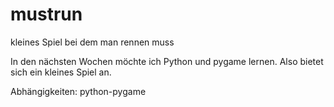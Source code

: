 # mustrun
kleines Spiel bei dem man rennen muss

In den nächsten Wochen möchte ich Python und pygame lernen. 
Also bietet sich ein kleines Spiel an.

Abhängigkeiten:
python-pygame

